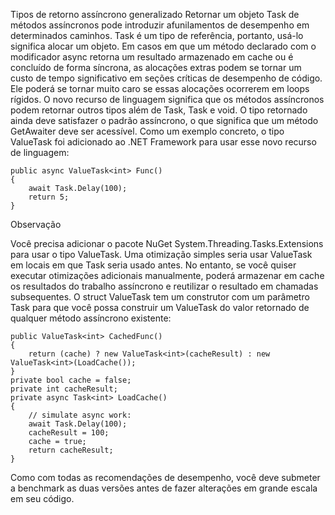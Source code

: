 ﻿Tipos de retorno assíncrono generalizado
Retornar um objeto Task de métodos assíncronos pode introduzir afunilamentos de desempenho em determinados caminhos. Task é um tipo de referência, portanto, usá-lo significa alocar um objeto. Em casos em que um método declarado com o modificador async retorna um resultado armazenado em cache ou é concluído de forma síncrona, as alocações extras podem se tornar um custo de tempo significativo em seções críticas de desempenho de código. Ele poderá se tornar muito caro se essas alocações ocorrerem em loops rígidos.
O novo recurso de linguagem significa que os métodos assíncronos podem retornar outros tipos além de Task, Task<T> e void. O tipo retornado ainda deve satisfazer o padrão assíncrono, o que significa que um método GetAwaiter deve ser acessível. Como um exemplo concreto, o tipo ValueTask foi adicionado ao .NET Framework para usar esse novo recurso de linguagem:




```
public async ValueTask<int> Func()
{
    await Task.Delay(100);
    return 5;
}
```
Observação

Você precisa adicionar o pacote NuGet System.Threading.Tasks.Extensions para usar o tipo ValueTask<TResult>.
Uma otimização simples seria usar ValueTask em locais em que Task seria usado antes. No entanto, se você quiser executar otimizações adicionais manualmente, poderá armazenar em cache os resultados do trabalho assíncrono e reutilizar o resultado em chamadas subsequentes. O struct ValueTask tem um construtor com um parâmetro Task para que você possa construir um ValueTask do valor retornado de qualquer método assíncrono existente:



```
public ValueTask<int> CachedFunc()
{
    return (cache) ? new ValueTask<int>(cacheResult) : new ValueTask<int>(LoadCache());
}
private bool cache = false;
private int cacheResult;
private async Task<int> LoadCache()
{
    // simulate async work:
    await Task.Delay(100);
    cacheResult = 100;
    cache = true;
    return cacheResult;
}
```
Como com todas as recomendações de desempenho, você deve submeter a benchmark as duas versões antes de fazer alterações em grande escala em seu código.